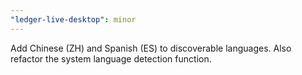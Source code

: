```yaml
---
"ledger-live-desktop": minor
---
```


Add Chinese (ZH) and Spanish (ES) to discoverable languages. Also refactor the system language detection function.
